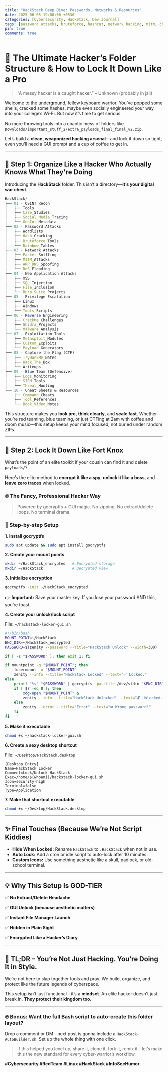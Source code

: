 ```yaml
---
title: "HackStack Deep Dive: Passwords, Networks & Resources"
date: 2025-06-05 19:00:00 +0530
categories: [Cybersecurity, HackStack, Dev Journal]
tags: [password attacks, bruteforce, hashcat, network hacking, mitm, cheat sheets, linux, osint, tools]
pin: true
comments: true
---
```


# 🧠 The Ultimate Hacker’s Folder Structure & How to Lock It Down Like a Pro

> “A messy hacker is a caught hacker.” – Unknown (probably in jail)
> 

Welcome to the underground, fellow keyboard warrior. You’ve popped some shells, cracked some hashes, maybe even socially engineered your way into your college’s Wi-Fi. But now it’s time to get serious.

No more throwing tools into a chaotic mess of folders like `Downloads/important_stuff_2/extra_payloads_final_final_v2.zip`.

Let’s build a **clean, weaponized hacking arsenal**—and lock it down so tight, even you’ll need a GUI prompt and a cup of coffee to get in.

---

## 🧩 Step 1: Organize Like a Hacker Who Actually Knows What They're Doing

Introducing the **HackStack** folder. This isn’t a directory—**it’s your digital war chest**.

```mathematica
HackStack/
├── 01 - OSINT Recon
│   ├── Tools
│   ├── Case_Studies
│   ├── Social_Media_Tracing
│   └── GeoInt_Metadata
├── 02 - Password Attacks
│   ├── Wordlists
│   ├── Hash_Cracking
│   ├── Bruteforce_Tools
│   └── Rainbow_Tables
├── 03 - Network Attacks
│   ├── Packet_Sniffing
│   ├── MITM_Attacks
│   ├── ARP_DNS_Spoofing
│   └── DoS_Flooding
├── 04 - Web Application Attacks
│   ├── XSS
│   ├── SQL_Injection
│   ├── File_Inclusion
│   └── Burp_Suite_Projects
├── 05 - Privilege Escalation
│   ├── Linux
│   ├── Windows
│   └── Tools_Scripts
├── 06 - Reverse Engineering
│   ├── CrackMe_Challenges
│   ├── Ghidra_Projects
│   └── Malware_Analysis
├── 07 - Exploitation Tools
│   ├── Metasploit_Modules
│   ├── Custom_Exploits
│   └── Payload_Generators
├── 08 - Capture the Flag (CTF)
│   ├── TryHackMe_Notes
│   ├── Hack_The_Box
│   └── Writeups
├── 09 - Blue Team (Defensive)
│   ├── Logs_Monitoring
│   ├── SIEM_Tools
│   └── Threat_Hunting
└── 10 - Cheat Sheets & Resources
    ├── Command_Cheats
    ├── Tool_References
    └── Book_Video_Notes
```

This structure makes you **look pro**, **think clearly**, and **scale fast**. Whether you’re red teaming, blue teaming, or just CTFing at 2am with coffee and doom music—this setup keeps your mind focused, not buried under random ZIPs.

---

## 🔐 Step 2: Lock It Down Like Fort Knox

What’s the point of an elite toolkit if your cousin can find it and delete `payloads/`?

Here’s the elite method to **encrypt it like a spy**, **unlock it like a boss**, and **leave zero traces** when locked.

### 🔥 The Fancy, Professional Hacker Way

> Powered by gocryptfs + GUI magic. No zipping. No extract/delete loops. No terminal drama.
> 

### 🧙 Step-by-step Setup

**1. Install gocryptfs**

```bash
sudo apt update && sudo apt install gocryptfs
```

**2. Create your mount points**

```bash
mkdir ~/HackStack_encrypted   # Encrypted storage
mkdir ~/HackStack             # Decrypted view
```

**3. Initialize encryption**

```bash
gocryptfs -init ~/HackStack_encrypted
```

👉 **Important:** Save your master key. If you lose your password AND this, you’re toast.

**4. Create your unlock/lock script**

File: `~/hackstack-locker-gui.sh`

```bash
#!/bin/bash
MOUNT_POINT=~/HackStack
ENC_DIR=~/HackStack_encrypted
PASSWORD=$(zenity --password --title="HackStack Unlock" --width=300)

if [ -z "$PASSWORD" ]; then exit 1; fi

if mountpoint -q "$MOUNT_POINT"; then
    fusermount -u "$MOUNT_POINT"
    zenity --info --title="HackStack Locked" --text="✅ Locked."
else
    printf "%s" "$PASSWORD" | gocryptfs -passfile /dev/stdin "$ENC_DIR" "$MOUNT_POINT"
    if [ $? -eq 0 ]; then
        xdg-open "$MOUNT_POINT" &
        zenity --info --title="HackStack Unlocked" --text="🔓 Unlocked."
    else
        zenity --error --title="Error" --text="❌ Wrong password!"
    fi
fi
```

**5. Make it executable**

```bash
chmod +x ~/hackstack-locker-gui.sh
```

**6. Create a sexy desktop shortcut**

File: `~/Desktop/HackStack.desktop`

```
[Desktop Entry]
Name=HackStack Locker
Comment=Lock/Unlock HackStack
Exec=/home/$(whoami)/hackstack-locker-gui.sh
Icon=security-high
Terminal=false
Type=Application
```

**7. Make that shortcut executable**

```bash
chmod +x ~/Desktop/HackStack.desktop
```

---

## ✨ Final Touches (Because We’re Not Script Kiddies)

- **Hide When Locked:** Rename `HackStack` to `.HackStack` when not in use.
- **Auto Lock:** Add a cron or idle script to auto-lock after 10 minutes.
- **Custom Icons:** Use something aesthetic like a skull, padlock, or old-school terminal.

---

## 💡 Why This Setup Is GOD-TIER

✅ **No Extract/Delete Headache**

✅ **GUI Unlock (because aesthetic matters)**

✅ **Instant File Manager Launch**

✅ **Hidden in Plain Sight**

✅ **Encrypted Like a Hacker’s Diary**

---

## 🚀 TL;DR – You’re Not Just Hacking. You’re Doing It in Style.

We’re not here to slap together tools and pray. We build, organize, and protect like the future legends of cyberspace.

This setup isn’t just functional—it’s a **mindset**. An elite hacker doesn’t just break in. **They protect their kingdom too.**

---

### 🔥 Bonus: Want the full Bash script to auto-create this folder layout?

Drop a comment or DM—next post is gonna include a `HackStack-AutoBuilder.sh`. Set up the whole thing with one click.

> If this helped you level up, share it, clone it, fork it, remix it—let’s make this the new standard for every cyber-warrior’s workflow.
> 

**#Cybersecurity #RedTeam #Linux #HackStack #InfoSecHumor**
